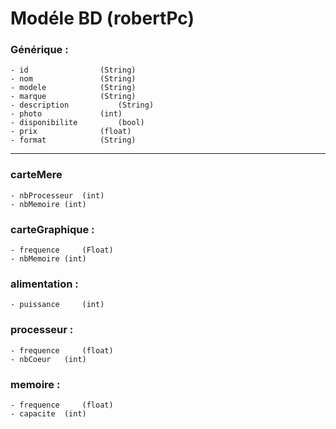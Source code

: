 # Modéle BD (robertPc)


### Générique :
	
	- id 			 	(String)
	- nom 			 	(String)
	- modele 		 	(String)
	- marque 		 	(String)
	- description 			(String)
	- photo 		 	(int)
	- disponibilite			(bool)
	- prix 				(float)
	- format 			(String)
------------------
### carteMere
	- nbProcesseur	(int)
	- nbMemoire	(int)
	
### carteGraphique :
	- frequence 	(Float)
	- nbMemoire	(int)

### alimentation :
	- puissance 	(int)

### processeur :
	- frequence 	(float)
	- nbCoeur 	(int)
	

### memoire :
	- frequence 	(float)
	- capacite 	(int)
